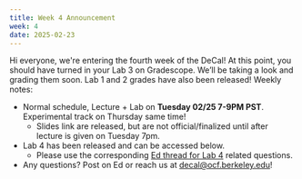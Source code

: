 ```yaml
---
title: Week 4 Announcement
week: 4
date: 2025-02-23
---
```

Hi everyone, we're entering the fourth week of the DeCal! At this point, you should have turned in your Lab 3 on Gradescope. We’ll be taking a look and grading them soon. Lab 1 and 2 grades have also been released!
Weekly notes:
- Normal schedule, Lecture + Lab on **Tuesday 02/25 7-9PM PST**. Experimental track on Thursday same time!
    - Slides link are released, but are not official/finalized until after lecture is given on Tuesday 7pm.
- Lab 4 has been released and can be accessed below.
    - Please use the corresponding [Ed thread for Lab 4](https://edstem.org/us/courses/75831/discussion/751585) related questions.
- Any questions? Post on Ed or reach us at [decal@ocf.berkeley.edu](mailto:decal@ocf.berkeley.edu)!
